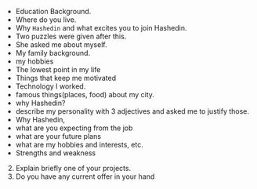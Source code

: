 - Education Background.
- Where do you live.
- Why `Hashedin` and what excites you to join Hashedin.
- Two puzzles were given after this.
- She asked me about myself.
- My family background.
- my hobbies
- The lowest point in my life
- Things that keep me motivated
- Technology I worked.
- famous things(places, food) about my city.
- why Hashedin?
- describe my personality with 3 adjectives and asked me to justify those. 
- Why Hashedin, 
- what are you expecting from the job
- what are your future plans
- what are my hobbies and interests, etc.
- Strengths and weakness
2. Explain briefly one of your projects.
4. Do you have any current offer in your hand